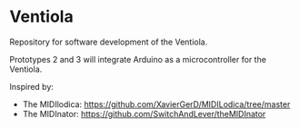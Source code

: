 # Ventiola
Repository for software development of the Ventiola. 

Prototypes 2 and 3 will integrate Arduino as a microcontroller for the Ventiola. 

Inspired by: 
- The MIDIlodica: https://github.com/XavierGerD/MIDILodica/tree/master
- The MIDInator: https://github.com/SwitchAndLever/theMIDInator
